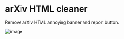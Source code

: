 # arXiv HTML cleaner

Remove arXiv HTML annoying banner and report button.

![image](https://s2.loli.net/2025/05/10/1KXxZYUOnTLsE9M.png)
